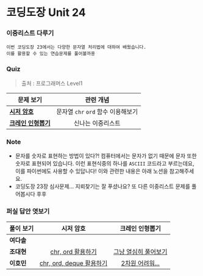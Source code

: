 # 코딩도장 Unit 24
### 이중리스트 다루기
```
이번 코딩도장 23에서는 다양한 문자열 처리법에 대하여 배웠습니다.
이를 활용할 수 있는 연습문제를 풀어볼까용
```

### Quiz
> 출처 : 프로그래머스 Level1

|  <center>문제 보기</center> |  <center>관련 개념</center> |
|:--------|:--------:|
|**[시저 암호](https://programmers.co.kr/learn/courses/30/lessons/12926)** | <center> 문자열 `chr` `ord` 함수 이용해보기</center> |
|**[크레인 인형뽑기](https://programmers.co.kr/learn/courses/30/lessons/64061)** | <center> 신나는 이중리스트</center> |

### Note
* 문자를 숫자로 표현하는 방법이 있다?! 컴퓨터에서는 문자가 없기 때문에 문자 또한 숫자로 표현되어 있습니다. 이런 표현식중의 하나를 `ASCIII` 코드라고 부르는데요, 이를 파이썬에도 사용할 수 있답니다! 이와 관련한 내용은 아래 노션을 참고해주세요.
* 코딩도장 23장 심사문제... 지뢰찾기는 잘 푸셨나요? 또 다른 이중리스트 문제를 풀어봅시다 후후

### 퍼실 답안 엿보기
|  <center>풀이 보기</center> |  <center>시저 암호</center> |  <center>크레인 인형뽑기</center> |
|:--------|:--------:|:--------|
|**여다솔** | <center></center> | <center></center> |
|**조대현** | <center>[chr, ord 활용하기](./1-Daehyun.ipynb)</center> | <center>[그냥 열심히 풀어보기](./2-Daehyun.ipynb)</center> |
|**이호민** | <center>[chr, ord, deque 활용하기](./1-Homin.ipynb)</center> | <center>[2차원 어려워...](./2-Homin.ipynb)</center> |